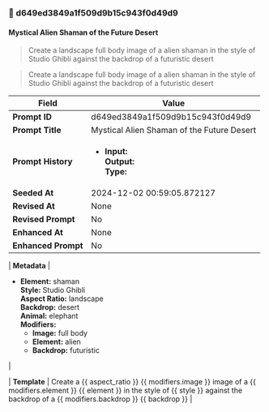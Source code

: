 

### 📜 d649ed3849a1f509d9b15c943f0d49d9

#### Mystical Alien Shaman of the Future Desert

> Create a landscape full body image of a alien shaman in the style of Studio Ghibli against the backdrop of a futuristic desert

> Create a landscape full body image of a alien shaman in the style of Studio Ghibli against the backdrop of a futuristic desert

| Field          | Value                                                                                                                                                                      |
|----------------|----------------------------------------------------------------------------------------------------------------------------------------------------------------------------|
| **Prompt ID**  | d649ed3849a1f509d9b15c943f0d49d9                                                                                                                                                            |
| **Prompt Title**  | Mystical Alien Shaman of the Future Desert                                                                                                                                                            |
| **Prompt History** | <ul><li>**Input:**  <br> **Output:**  <br> **Type:** </li></ul> |
| **Seeded At** | 2024-12-02 00:59:05.872127                                                                                                                                                   |
| **Revised At** | None                                                                                                                                                   |
| **Revised Prompt** | No                                                                                                                                                                      |
| **Enhanced At** | None                                                                                                                                                  |
| **Enhanced Prompt** | No                                                                                                                                                                    |

| **Metadata**   | <ul><li>**Element:** shaman <br> **Style:** Studio Ghibli <br> **Aspect Ratio:** landscape <br> **Backdrop:** desert <br> **Animal:** elephant <br> **Modifiers:**<ul><li>**Image:** full body</li><li>**Element:** alien</li><li>**Backdrop:** futuristic</li></ul></li></ul> |

| **Template**   | Create a {{ aspect_ratio }} {{ modifiers.image }} image of a {{ modifiers.element }} {{ element }} in the style of {{ style }} against the backdrop of a {{ modifiers.backdrop }} {{ backdrop }}                                                                                                                                           |



